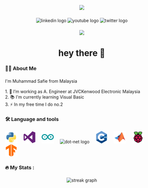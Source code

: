 <div align="center">
  <img height="150" src="https://camo.githubusercontent.com/62da68eb62b1e5f175f7d1f0191dd89a653d7908feb22d37d4a0ab07365d6791/68747470733a2f2f6d656469612e67697068792e636f6d2f6d656469612f4d3967624264396e6244724f5475314d71782f67697068792e676966"  />
</div>

###

<div align="center">
  <img src="https://img.shields.io/static/v1?message=LinkedIn&logo=linkedin&label=&color=0077B5&logoColor=white&labelColor=&style=for-the-badge" height="25" alt="linkedin logo"  />
  <img src="https://img.shields.io/static/v1?message=Youtube&logo=youtube&label=&color=FF0000&logoColor=white&labelColor=&style=for-the-badge" height="25" alt="youtube logo"  />
  <img src="https://img.shields.io/static/v1?message=Twitter&logo=twitter&label=&color=1DA1F2&logoColor=white&labelColor=&style=for-the-badge" height="25" alt="twitter logo"  />
</div>

###

<div align="center">
  <img src="https://visitor-badge.laobi.icu/badge?page_id=xhohoho.xhohoho&"  />
</div>

###

<h1 align="center">hey there 👋</h1>

###

<h3 align="left">👩‍💻  About Me</h3>

###

<p align="left">I'm Muhammad Safie from Malaysia<br><br>1. 🔭 I’m working as A. Engineer at JVCKenwood Electronic Malaysia<br>2. 📚 I'm currently learning Visual Basic<br>3. ⚡ In my free time I do no.2</p>

###

<h3 align="left">🛠 Language and tools</h3>

###

<div align="left">
  <img src="https://github.com/devicons/devicon/blob/v2.15.1/icons/python/python-original.svg" height="40" alt="go logo"  />
  <img width="12" />
  <img src="https://github.com/devicons/devicon/blob/v2.15.1/icons/visualstudio/visualstudio-plain.svg" height="40" alt="rust logo"  />
  <img width="12" />
  <img src="https://github.com/devicons/devicon/blob/v2.15.1/icons/arduino/arduino-original.svg" height="40" alt="ruby logo"  />
  <img width="12" />
  <img src="https://cdn.jsdelivr.net/gh/devicons/devicon/icons/dot-net/dot-net-original.svg" height="40" alt="dot-net logo"  />
  <img width="12" />
  <img src="https://github.com/devicons/devicon/blob/v2.15.1/icons/cplusplus/cplusplus-original.svg" height="40" alt="firebase logo"  />
  <img width="12" />
  <img src="https://github.com/devicons/devicon/blob/v2.15.1/icons/matlab/matlab-original.svg" height="40" alt="amazonwebservices logo"  />
  <img width="12" />
  <img src="https://github.com/devicons/devicon/blob/v2.15.1/icons/raspberrypi/raspberrypi-original.svg" height="40" alt="circleci logo"  />
  <img width="12" />
  <img src="https://github.com/devicons/devicon/blob/v2.15.1/icons/tensorflow/tensorflow-original.svg" height="40" alt="kubernetes logo"  />
  <img width="12" />
  <!--<img src="https://cdn.jsdelivr.net/gh/devicons/devicon/icons/docker/docker-original.svg" height="40" alt="docker logo"  /> -->
</div>

###

<h3 align="left">🔥   My Stats :</h3>

###

<div align="center">
  <img src="https://streak-stats.demolab.com?user=xhohoho&locale=en&mode=daily&theme=dark&hide_border=false&border_radius=5&order=3" height="220" alt="streak graph"  />
</div>

###
